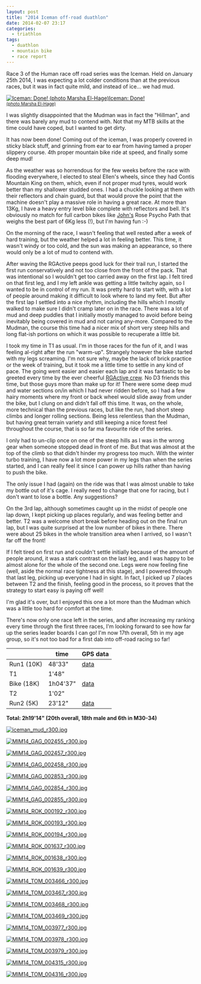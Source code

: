 ```yaml
---
layout: post
title: "2014 Iceman off-road duathlon"
date: 2014-02-07 23:17
categories:
  - triathlon
tags:
  - duathlon
  - mountain bike
  - race report
---
```

Race 3 of the Human race off road series was the Iceman. Held on January 25th 2014, I was expecting a lot colder conditions than at the previous races, but it was in fact quite mild, and instead of ice... we had mud.

<p class="attachement"><a href="{{ "iceman_mud.jpg" | image_path | cdn }}" title="Iceman: Done! (photo Marsha El-Hage)" rel="lightbox[20131117]"><img src="{{ "iceman_mud_r300.jpg" | image_path | cdn }}" alt="Iceman: Done! (photo Marsha El-Hage)" /><span>Iceman: Done!<br /><small>(photo Marsha El-Hage)</small></span></a></p>

<!--more-->

I was slightly disappointed that the Mudman was in fact the "Hillman", and there was barely any mud to contend with. Not that my MTB skills at the time could have coped, but I wanted to get dirty.

It has now been done! Coming out of the iceman, I was properly covered in sticky black stuff, and grinning from ear to ear from having tamed a proper slippery course. 4th proper mountain bike ride at speed, and finally some deep mud!

As the weather was so horrendous for the few weeks before the race with flooding everywhere, I elected to steal Ellen's wheels, since they had Contis Mountain King on them, which, even if not proper mud tyres, would work better than my shallower studded ones.
I had a chuckle looking at them with their reflectors and chain guard, but that would prove the point that the machine doesn't play a massive role in having a great race.
At more than 13Kg, I have a heavy entry level bike complete with reflectors and bell. It's obviously no match for full carbon bikes like [John's][1] Rose Psycho Path that weighs the best part of 6Kg less (!), but I'm having fun :-)

On the morning of the race, I wasn't feeling that well rested after a week of hard training, but the weather helped a lot in feeling better. This time, it wasn't windy or too cold, and the sun was making an appearance, so there would only be a lot of mud to contend with.

After waving the RGActive peeps good luck for their trail run, I started the first run conservatively and not too close from the front of the pack. That was intentional so I wouldn't get too carried away on the first lap. I felt tired on that first leg, and I my left ankle was getting a little twitchy again, so I wanted to be in control of my run. It was pretty hard to start with, with a lot of people around making it difficult to look where to land my feet. But after the first lap I settled into a nice rhythm, including the hills which I mostly walked to make sure I didn't cramp later on in the race. There was a lot of mud and deep puddles that I initially mostly managed to avoid before being inevitably being covered in mud and not caring any-more.
Compared to the Mudman, the course this time had a nicer mix of short very steep hills and long flat-ish portions on which it was possible to recuperate a little bit.

I took my time in T1 as usual. I'm in those races for the fun of it, and I was feeling al-right after the run "warm-up". Strangely however the bike started with my legs screaming. I'm not sure why, maybe the lack of brick practice or the week of training, but it took me a little time to settle in any kind of pace. The going went easier and easier each lap and it was fantastic to be greeted every time by the ever cheerful [RGActive crew][2]. No D3 friends this time, but those guys more than make up for it!
There were some deep mud and water sections on/in which I had never ridden before, so I had a few hairy moments where my front or back wheel would slide away from under the bike, but I clung on and didn't fall off this time. It was, on the whole, more technical than the previous races, but like the run, had short steep climbs and longer rolling sections.
Being less relentless than the Mudman, but having great terrain variety and still keeping a nice forest feel throughout the course, that is so far ma favourite ride of the series.

I only had to un-clip once on one of the steep hills as I was in the wrong gear when someone stopped dead in front of me. But that was almost at the top of the climb so that didn't hinder my progress too much.
With the winter turbo training, I have now a lot more power in my legs than when the series started, and I can really feel it since I can power up hills rather than having to push the bike.

The only issue I had (again) on the ride was that I was almost unable to take my bottle out of it's cage. I really need to change that one for racing, but I don't want to lose a bottle. Any suggestions?

On the 3rd lap, although sometimes caught up in the midst of people one lap down, I kept picking up places regularly, and was feeling better and better.
T2 was a welcome short break before heading out on the final run lap, but I was quite surprised at the low number of bikes in there. There were about 25 bikes in the whole transition area when I arrived, so I wasn't far off the front!

If I felt tired on first run and couldn't settle initially because of the amount of people around, it was a stark contrast on the last leg, and I was happy to be almost alone for the whole of the second one. Legs were now feeling fine (well, aside the normal race tightness at this stage), and I powered through that last leg, picking up everyone I had in sight. In fact, I picked up 7 places between T2 and the finish, feeling good in the process, so it proves that the strategy to start easy is paying off well!

I'm glad it's over, but I enjoyed this one a lot more than the Mudman which was a little too hard for comfort at the time.

There's now only one race left in the series, and after increasing my ranking every time through the first three races, I'm looking forward to see how far up the series leader boards I can go! I'm now 17th overall, 5th in my age group, so it's not too bad for a first dab into off-road racing so far!

<div class="table_container">
    <table>
        <thead>
            <tr>
                <th></th>
                <th>time</th>
                <th>GPS data</th>
            </tr>
        </thead>
        <tbody>
            <tr>
                <td>Run1 (10K)</td>
                <td>48'33"</td>
                <td><a title="run1 data" href="http://connect.garmin.com/activity/435341543">data</a></td>
            </tr>
            <tr>
                <td>T1</td>
                <td>1'48"</td>
                <td></td>
            </tr>
            <tr>
                <td>Bike (18K)</td>
                <td>1h04'37"</td>
                <td><a title="bike data" href="http://connect.garmin.com/activity/435341553">data</a></td>
            </tr>
            <tr>
                <td>T2</td>
                <td>1'02"</td>
                <td></td>
            </tr>
            <tr>
                <td>Run2 (5K)</td>
                <td>23'12"</td>
                <td><a title="run2 data" href="http://connect.garmin.com/activity/435341565">data</a></td>
            </tr>
        </tbody>
    </table>
</div>

**Total: 2h19'14" (20th overall, 18th male and 6th in M30-34)**

<div class="gallery">
    <dl class='gallery-item'>
        <dt class='gallery-icon attachement'>
            <a href="{{ "iceman_mud.jpg" | image_path | cdn }}" title="iceman_mud_r300.jpg" rel="lightbox[20131117]"><img src="{{ "iceman_mud_r300.jpg" | image_path | cdn }}" alt="iceman_mud_r300.jpg" /></a>
        </dt>
    </dl>
    <dl class='gallery-item'>
        <dt class='gallery-icon attachement'>
            <a href="{{ "MIM14_GAG_002455.jpg" | image_path | cdn }}" title="MIM14_GAG_002455_r300.jpg" rel="lightbox[20131117]"><img src="{{ "MIM14_GAG_002455_r300.jpg" | image_path | cdn }}" alt="MIM14_GAG_002455_r300.jpg" /></a>
        </dt>
    </dl>
    <dl class='gallery-item'>
        <dt class='gallery-icon attachement'>
            <a href="{{ "MIM14_GAG_002457.jpg" | image_path | cdn }}" title="MIM14_GAG_002457_r300.jpg" rel="lightbox[20131117]"><img src="{{ "MIM14_GAG_002457_r300.jpg" | image_path | cdn }}" alt="MIM14_GAG_002457_r300.jpg" /></a>
        </dt>
    </dl>
    <dl class='gallery-item'>
        <dt class='gallery-icon attachement'>
            <a href="{{ "MIM14_GAG_002458.jpg" | image_path | cdn }}" title="MIM14_GAG_002458_r300.jpg" rel="lightbox[20131117]"><img src="{{ "MIM14_GAG_002458_r300.jpg" | image_path | cdn }}" alt="MIM14_GAG_002458_r300.jpg" /></a>
        </dt>
    </dl>
    <dl class='gallery-item'>
        <dt class='gallery-icon attachement'>
            <a href="{{ "MIM14_GAG_002853.jpg" | image_path | cdn }}" title="MIM14_GAG_002853_r300.jpg" rel="lightbox[20131117]"><img src="{{ "MIM14_GAG_002853_r300.jpg" | image_path | cdn }}" alt="MIM14_GAG_002853_r300.jpg" /></a>
        </dt>
    </dl>
    <dl class='gallery-item'>
        <dt class='gallery-icon attachement'>
            <a href="{{ "MIM14_GAG_002854.jpg" | image_path | cdn }}" title="MIM14_GAG_002854_r300.jpg" rel="lightbox[20131117]"><img src="{{ "MIM14_GAG_002854_r300.jpg" | image_path | cdn }}" alt="MIM14_GAG_002854_r300.jpg" /></a>
        </dt>
    </dl>
    <dl class='gallery-item'>
        <dt class='gallery-icon attachement'>
            <a href="{{ "MIM14_GAG_002855.jpg" | image_path | cdn }}" title="MIM14_GAG_002855_r300.jpg" rel="lightbox[20131117]"><img src="{{ "MIM14_GAG_002855_r300.jpg" | image_path | cdn }}" alt="MIM14_GAG_002855_r300.jpg" /></a>
        </dt>
    </dl>
    <dl class='gallery-item'>
        <dt class='gallery-icon attachement'>
            <a href="{{ "MIM14_ROK_000192.jpg" | image_path | cdn }}" title="MIM14_ROK_000192_r300.jpg" rel="lightbox[20131117]"><img src="{{ "MIM14_ROK_000192_r300.jpg" | image_path | cdn }}" alt="MIM14_ROK_000192_r300.jpg" /></a>
        </dt>
    </dl>
    <dl class='gallery-item'>
        <dt class='gallery-icon attachement'>
            <a href="{{ "MIM14_ROK_000193.jpg" | image_path | cdn }}" title="MIM14_ROK_000193_r300.jpg" rel="lightbox[20131117]"><img src="{{ "MIM14_ROK_000193_r300.jpg" | image_path | cdn }}" alt="MIM14_ROK_000193_r300.jpg" /></a>
        </dt>
    </dl>
    <dl class='gallery-item'>
        <dt class='gallery-icon attachement'>
            <a href="{{ "MIM14_ROK_000194.jpg" | image_path | cdn }}" title="MIM14_ROK_000194_r300.jpg" rel="lightbox[20131117]"><img src="{{ "MIM14_ROK_000194_r300.jpg" | image_path | cdn }}" alt="MIM14_ROK_000194_r300.jpg" /></a>
        </dt>
    </dl>
    <dl class='gallery-item'>
        <dt class='gallery-icon attachement'>
            <a href="{{ "MIM14_ROK_001637.jpg" | image_path | cdn }}" title="MIM14_ROK_001637_r300.jpg" rel="lightbox[20131117]"><img src="{{ "MIM14_ROK_001637_r300.jpg" | image_path | cdn }}" alt="MIM14_ROK_001637_r300.jpg" /></a>
        </dt>
    </dl>
    <dl class='gallery-item'>
        <dt class='gallery-icon attachement'>
            <a href="{{ "MIM14_ROK_001638.jpg" | image_path | cdn }}" title="MIM14_ROK_001638_r300.jpg" rel="lightbox[20131117]"><img src="{{ "MIM14_ROK_001638_r300.jpg" | image_path | cdn }}" alt="MIM14_ROK_001638_r300.jpg" /></a>
        </dt>
    </dl>
    <dl class='gallery-item'>
        <dt class='gallery-icon attachement'>
            <a href="{{ "MIM14_ROK_001639.jpg" | image_path | cdn }}" title="MIM14_ROK_001639_r300.jpg" rel="lightbox[20131117]"><img src="{{ "MIM14_ROK_001639_r300.jpg" | image_path | cdn }}" alt="MIM14_ROK_001639_r300.jpg" /></a>
        </dt>
    </dl>
    <dl class='gallery-item'>
        <dt class='gallery-icon attachement'>
            <a href="{{ "MIM14_TOM_003466.jpg" | image_path | cdn }}" title="MIM14_TOM_003466_r300.jpg" rel="lightbox[20131117]"><img src="{{ "MIM14_TOM_003466_r300.jpg" | image_path | cdn }}" alt="MIM14_TOM_003466_r300.jpg" /></a>
        </dt>
    </dl>
    <dl class='gallery-item'>
        <dt class='gallery-icon attachement'>
            <a href="{{ "MIM14_TOM_003467.jpg" | image_path | cdn }}" title="MIM14_TOM_003467_r300.jpg" rel="lightbox[20131117]"><img src="{{ "MIM14_TOM_003467_r300.jpg" | image_path | cdn }}" alt="MIM14_TOM_003467_r300.jpg" /></a>
        </dt>
    </dl>
    <dl class='gallery-item'>
        <dt class='gallery-icon attachement'>
            <a href="{{ "MIM14_TOM_003468.jpg" | image_path | cdn }}" title="MIM14_TOM_003468_r300.jpg" rel="lightbox[20131117]"><img src="{{ "MIM14_TOM_003468_r300.jpg" | image_path | cdn }}" alt="MIM14_TOM_003468_r300.jpg" /></a>
        </dt>
    </dl>
    <dl class='gallery-item'>
        <dt class='gallery-icon attachement'>
            <a href="{{ "MIM14_TOM_003469.jpg" | image_path | cdn }}" title="MIM14_TOM_003469_r300.jpg" rel="lightbox[20131117]"><img src="{{ "MIM14_TOM_003469_r300.jpg" | image_path | cdn }}" alt="MIM14_TOM_003469_r300.jpg" /></a>
        </dt>
    </dl>
    <dl class='gallery-item'>
        <dt class='gallery-icon attachement'>
            <a href="{{ "MIM14_TOM_003977.jpg" | image_path | cdn }}" title="MIM14_TOM_003977_r300.jpg" rel="lightbox[20131117]"><img src="{{ "MIM14_TOM_003977_r300.jpg" | image_path | cdn }}" alt="MIM14_TOM_003977_r300.jpg" /></a>
        </dt>
    </dl>
    <dl class='gallery-item'>
        <dt class='gallery-icon attachement'>
            <a href="{{ "MIM14_TOM_003978.jpg" | image_path | cdn }}" title="MIM14_TOM_003978_r300.jpg" rel="lightbox[20131117]"><img src="{{ "MIM14_TOM_003978_r300.jpg" | image_path | cdn }}" alt="MIM14_TOM_003978_r300.jpg" /></a>
        </dt>
    </dl>
    <dl class='gallery-item'>
        <dt class='gallery-icon attachement'>
            <a href="{{ "MIM14_TOM_003979.jpg" | image_path | cdn }}" title="MIM14_TOM_003979_r300.jpg" rel="lightbox[20131117]"><img src="{{ "MIM14_TOM_003979_r300.jpg" | image_path | cdn }}" alt="MIM14_TOM_003979_r300.jpg" /></a>
        </dt>
    </dl>
    <dl class='gallery-item'>
        <dt class='gallery-icon attachement'>
            <a href="{{ "MIM14_TOM_004315.jpg" | image_path | cdn }}" title="MIM14_TOM_004315_r300.jpg" rel="lightbox[20131117]"><img src="{{ "MIM14_TOM_004315_r300.jpg" | image_path | cdn }}" alt="MIM14_TOM_004315_r300.jpg" /></a>
        </dt>
    </dl>
    <dl class='gallery-item'>
        <dt class='gallery-icon attachement'>
            <a href="{{ "MIM14_TOM_004316.jpg" | image_path | cdn }}" title="MIM14_TOM_004316_r300.jpg" rel="lightbox[20131117]"><img src="{{ "MIM14_TOM_004316_r300.jpg" | image_path | cdn }}" alt="MIM14_TOM_004316_r300.jpg" /></a>
        </dt>
    </dl>
</div>


[1]: https://twitter.com/JohnBrame "John Brame on Twitter"
[2]: https://twitter.com/RGActive "RGActive on Twitter"